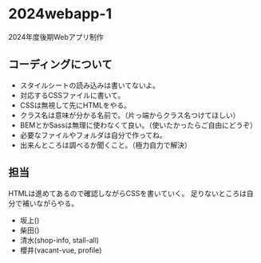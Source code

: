 # 2024webapp-1
2024年度後期Webアプリ制作

## コーディングについて
* スタイルシートの読み込みは書いてないよ。
* 対応するCSSファイルに書いて。
* CSSは無視して先にHTMLをやる。
* クラス名は意味が分かる名前で。（片っ端からクラス名つけてほしい）
* BEMとかSassは無理に使わなくて良い。（使いたかったらご自由にどうぞ）
* 必要なファイルやフォルダは自分で作ってね。
* 出来んところは調べるか聞くこと。（極力自力で解決）

## 担当
HTMLは進めてあるので確認しながらCSSを書いていく。
足りないところは自分で補いながらやる。
* 坂上()
* 柴田()
* 清水(shop-info, stall-all)
* 櫻井(vacant-vue, profile)